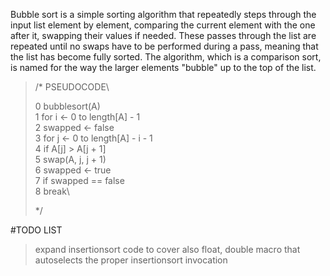 Bubble sort is a simple sorting algorithm that repeatedly steps through the input list element by element,
comparing the current element with the one after it, swapping their values if needed.
These passes through the list are repeated until no swaps have to be performed during a pass, meaning that the list has become fully sorted.
The algorithm, which is a comparison sort, is named for the way the larger elements "bubble" up to the top of the list.

<blockquote>
/*  PSEUDOCODE\

0    bubblesort(A)\
1        for i ← 0 to length[A] - 1\
2           swapped  ← false\
3           for j ← 0 to length[A] - i - 1\
4               if A[j] > A[j + 1]\
5                   swap(A, j, j + 1)\
6                   swapped ← true\
7            if swapped == false\
8               break\

*/
</blockquote>
#TODO LIST

> expand insertionsort code to cover also float, double
> macro that autoselects the proper insertionsort invocation

